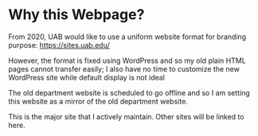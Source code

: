 # Why this Webpage?

From 2020, UAB would like to use a uniform website format for branding purpose: https://sites.uab.edu/

However, the format is fixed using WordPress and so my old plain HTML pages cannot transfer easily; I also have no time to customize the new WordPress site while default display is not ideal

The old department website is scheduled to go offline and so I am setting this website as a mirror of the old department website.

This is the major site that I actively maintain. Other sites will be linked to here.
